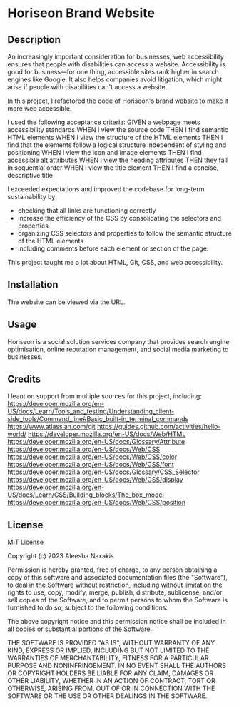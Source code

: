 # Horiseon Brand Website

## Description
An increasingly important consideration for businesses, web accessibility ensures that people with disabilities can access a website. Accessibility is good for business—for one thing, accessible sites rank higher in search engines like Google. It also helps companies avoid litigation, which might arise if people with disabilities can't access a website.

In this project, I refactored the code of Horiseon's brand website to make it more web accessible.

I used the following acceptance criteria:
GIVEN a webpage meets accessibility standards
WHEN I view the source code
THEN I find semantic HTML elements
WHEN I view the structure of the HTML elements
THEN I find that the elements follow a logical structure independent of styling and positioning
WHEN I view the icon and image elements
THEN I find accessible alt attributes
WHEN I view the heading attributes
THEN they fall in sequential order
WHEN I view the title element
THEN I find a concise, descriptive title

I exceeded expectations and improved the codebase for long-term sustainability by:
- checking that all links are functioning correctly
- increase the efficiency of the CSS by consolidating the selectors and properties
- organizing CSS selectors and properties to follow the semantic structure of the HTML elements
- including comments before each element or section of the page.

This project taught me a lot about HTML, Git, CSS, and web accessibility. 

## Installation
The website can be viewed via the URL.

## Usage
Horiseon is a social solution services company that provides search engine optimisation, online reputation management, and social media marketing to businesses.

## Credits
I leant on support from multiple sources for this project, including:
https://developer.mozilla.org/en-US/docs/Learn/Tools_and_testing/Understanding_client-side_tools/Command_line#Basic_built-in_terminal_commands
https://www.atlassian.com/git
https://guides.github.com/activities/hello-world/
https://developer.mozilla.org/en-US/docs/Web/HTML
https://developer.mozilla.org/en-US/docs/Glossary/Attribute
https://developer.mozilla.org/en-US/docs/Web/CSS
https://developer.mozilla.org/en-US/docs/Web/CSS/color
https://developer.mozilla.org/en-US/docs/Web/CSS/font
https://developer.mozilla.org/en-US/docs/Glossary/CSS_Selector
https://developer.mozilla.org/en-US/docs/Web/CSS/display
https://developer.mozilla.org/en-US/docs/Learn/CSS/Building_blocks/The_box_model
https://developer.mozilla.org/en-US/docs/Web/CSS/position

## License
MIT License

Copyright (c) 2023 Aleesha Naxakis

Permission is hereby granted, free of charge, to any person obtaining a copy
of this software and associated documentation files (the "Software"), to deal
in the Software without restriction, including without limitation the rights
to use, copy, modify, merge, publish, distribute, sublicense, and/or sell
copies of the Software, and to permit persons to whom the Software is
furnished to do so, subject to the following conditions:

The above copyright notice and this permission notice shall be included in all
copies or substantial portions of the Software.

THE SOFTWARE IS PROVIDED "AS IS", WITHOUT WARRANTY OF ANY KIND, EXPRESS OR
IMPLIED, INCLUDING BUT NOT LIMITED TO THE WARRANTIES OF MERCHANTABILITY,
FITNESS FOR A PARTICULAR PURPOSE AND NONINFRINGEMENT. IN NO EVENT SHALL THE
AUTHORS OR COPYRIGHT HOLDERS BE LIABLE FOR ANY CLAIM, DAMAGES OR OTHER
LIABILITY, WHETHER IN AN ACTION OF CONTRACT, TORT OR OTHERWISE, ARISING FROM,
OUT OF OR IN CONNECTION WITH THE SOFTWARE OR THE USE OR OTHER DEALINGS IN THE
SOFTWARE.
